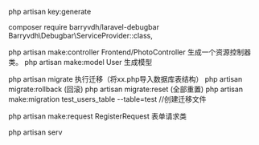 
php artisan key:generate  

composer require barryvdh/laravel-debugbar
Barryvdh\Debugbar\ServiceProvider::class,


php artisan make:controller Frontend/PhotoController	 生成一个资源控制器类。
php artisan make:model User  生成模型


php artisan migrate  执行迁移（将xx.php导入数据库表结构）
php artisan migrate:rollback (回滚)
php artisan migrate:reset (全部重置)
php artisan make:migration test_users_table --table=test    //创建迁移文件


php artisan make:request RegisterRequest  表单请求类

php artisan serv

